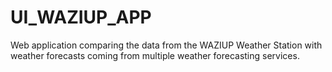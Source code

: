 # UI_WAZIUP_APP

Web application comparing the data from the WAZIUP Weather Station with weather forecasts coming from multiple weather forecasting services.

 
